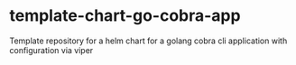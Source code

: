 # template-chart-go-cobra-app
Template repository for a helm chart for a golang cobra cli application with configuration via viper
